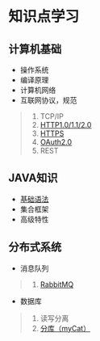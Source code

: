 # 知识点学习
## 计算机基础
* 操作系统
* 编译原理
* 计算机网络
* 互联网协议，规范
>1. TCP/IP
>2. [HTTP1.0/1.1/2.0](https://weinh.github.io/knowledge/computer-base/internet-protocol%26specification/http)
>3. [HTTPS](https://weinh.github.io/knowledge/computer-base/internet-protocol%26specification/https)
>4. [OAuth2.0](https://weinh.github.io/knowledge/computer-base/internet-protocol%26specification/OAuth2.0)
>5. REST

## JAVA知识
* [基础语法](https://weinh.github.io/knowledge/java-knowledge/basic-grammar)
* 集合框架
* 高级特性

## 分布式系统
* 消息队列
>1. [RabbitMQ](./distributed-system/MQ/RabbitMQ.md)
* 数据库
>1. 读写分离
>2. [分库（myCat）](./distributed-system/DB/depots.md)